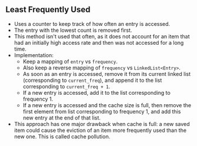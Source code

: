 ## Least Frequently Used

- Uses a counter to keep track of how often an entry is accessed. 
- The entry with the lowest count is removed first.
- This method isn't used that often, as it does not account for an item that had an initially high access rate and then was not accessed for a long time.
- Implementation:
  - Keep a mapping of `entry` vs `frequency`.
  - Also keep a reverse mapping of `frequency` vs `LinkedList<Entry>`.
  - As soon as an entry is accessed, remove it from its current linked list (corresponding to `current_freq`), and append it to the list corresponding to `current_freq + 1`.
  - If a new entry is accessed, add it to the list corresponding to frequency 1.
  - If a new entry is accessed and the cache size is full, then remove the first element from list corresponding to frequency 1, and add this new entry at the end of that list.
- This approach has one major drawback when cache is full: a new saved item could cause the eviction of an item more frequently used than the new one. This is called cache pollution.
